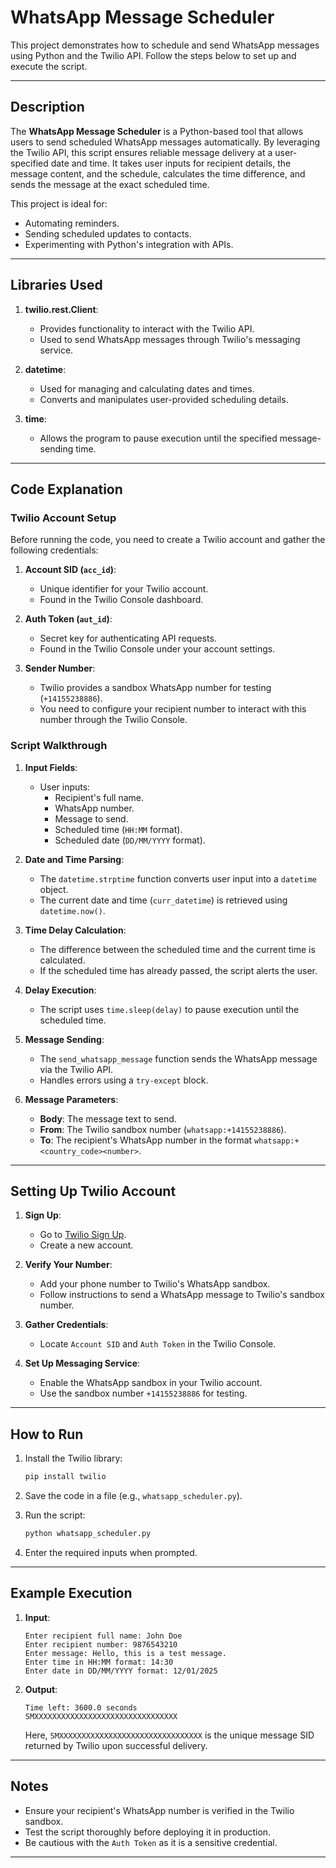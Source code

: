 # WhatsApp Message Scheduler

This project demonstrates how to schedule and send WhatsApp messages using Python and the Twilio API. Follow the steps below to set up and execute the script.

---

## Description
The **WhatsApp Message Scheduler** is a Python-based tool that allows users to send scheduled WhatsApp messages automatically. By leveraging the Twilio API, this script ensures reliable message delivery at a user-specified date and time. It takes user inputs for recipient details, the message content, and the schedule, calculates the time difference, and sends the message at the exact scheduled time.

This project is ideal for:
- Automating reminders.
- Sending scheduled updates to contacts.
- Experimenting with Python's integration with APIs.

---

## Libraries Used

1. **twilio.rest.Client**:
   - Provides functionality to interact with the Twilio API.
   - Used to send WhatsApp messages through Twilio's messaging service.

2. **datetime**:
   - Used for managing and calculating dates and times.
   - Converts and manipulates user-provided scheduling details.

3. **time**:
   - Allows the program to pause execution until the specified message-sending time.

---

## Code Explanation

### Twilio Account Setup
Before running the code, you need to create a Twilio account and gather the following credentials:

1. **Account SID (`acc_id`)**:
   - Unique identifier for your Twilio account.
   - Found in the Twilio Console dashboard.

2. **Auth Token (`aut_id`)**:
   - Secret key for authenticating API requests.
   - Found in the Twilio Console under your account settings.

3. **Sender Number**:
   - Twilio provides a sandbox WhatsApp number for testing (`+14155238886`).
   - You need to configure your recipient number to interact with this number through the Twilio Console.

### Script Walkthrough

1. **Input Fields**:
   - User inputs:
     - Recipient's full name.
     - WhatsApp number.
     - Message to send.
     - Scheduled time (`HH:MM` format).
     - Scheduled date (`DD/MM/YYYY` format).

2. **Date and Time Parsing**:
   - The `datetime.strptime` function converts user input into a `datetime` object.
   - The current date and time (`curr_datetime`) is retrieved using `datetime.now()`.

3. **Time Delay Calculation**:
   - The difference between the scheduled time and the current time is calculated.
   - If the scheduled time has already passed, the script alerts the user.

4. **Delay Execution**:
   - The script uses `time.sleep(delay)` to pause execution until the scheduled time.

5. **Message Sending**:
   - The `send_whatsapp_message` function sends the WhatsApp message via the Twilio API.
   - Handles errors using a `try-except` block.

6. **Message Parameters**:
   - **Body**: The message text to send.
   - **From**: The Twilio sandbox number (`whatsapp:+14155238886`).
   - **To**: The recipient's WhatsApp number in the format `whatsapp:+<country_code><number>`.

---

## Setting Up Twilio Account

1. **Sign Up**:
   - Go to [Twilio Sign Up](https://www.twilio.com/try-twilio).
   - Create a new account.

2. **Verify Your Number**:
   - Add your phone number to Twilio's WhatsApp sandbox.
   - Follow instructions to send a WhatsApp message to Twilio's sandbox number.

3. **Gather Credentials**:
   - Locate `Account SID` and `Auth Token` in the Twilio Console.

4. **Set Up Messaging Service**:
   - Enable the WhatsApp sandbox in your Twilio account.
   - Use the sandbox number `+14155238886` for testing.

---

## How to Run

1. Install the Twilio library:
   ```bash
   pip install twilio
   ```

2. Save the code in a file (e.g., `whatsapp_scheduler.py`).

3. Run the script:
   ```bash
   python whatsapp_scheduler.py
   ```

4. Enter the required inputs when prompted.

---

## Example Execution

1. **Input**:
   ```
   Enter recipient full name: John Doe
   Enter recipient number: 9876543210
   Enter message: Hello, this is a test message.
   Enter time in HH:MM format: 14:30
   Enter date in DD/MM/YYYY format: 12/01/2025
   ```

2. **Output**:
   ```
   Time left: 3600.0 seconds
   SMXXXXXXXXXXXXXXXXXXXXXXXXXXXXXXXX
   ```

   Here, `SMXXXXXXXXXXXXXXXXXXXXXXXXXXXXXXXX` is the unique message SID returned by Twilio upon successful delivery.

---

## Notes

- Ensure your recipient's WhatsApp number is verified in the Twilio sandbox.
- Test the script thoroughly before deploying it in production.
- Be cautious with the `Auth Token` as it is a sensitive credential.

---

